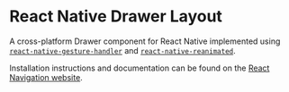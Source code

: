 # React Native Drawer Layout

A cross-platform Drawer component for React Native implemented using [`react-native-gesture-handler`](https://docs.swmansion.com/react-native-gesture-handler/) and [`react-native-reanimated`](https://docs.swmansion.com/react-native-reanimated/).

Installation instructions and documentation can be found on the [React Navigation website](https://reactnavigation.org/docs/drawer-layout/).
